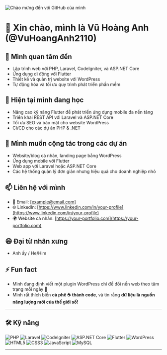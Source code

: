 ![Chào mừng đến với GitHub của mình](https://raw.githubusercontent.com/VuHoangAnh2110/VuHoangAnh2110/main/banner.gif)

# 👋 Xin chào, mình là **Vũ Hoàng Anh** (@VuHoangAnh2110)

## 👀 Mình quan tâm đến
- Lập trình web với PHP, Laravel, CodeIgniter, và ASP.NET Core
- Ứng dụng di động với Flutter
- Thiết kế và quản trị website với WordPress
- Tự động hóa và tối ưu quy trình phát triển phần mềm

## 🌱 Hiện tại mình đang học
- Nâng cao kỹ năng Flutter để phát triển ứng dụng mobile đa nền tảng
- Triển khai REST API với Laravel và ASP.NET Core
- Tối ưu SEO và bảo mật cho website WordPress
- CI/CD cho các dự án PHP & .NET

## 💞️ Mình muốn cộng tác trong các dự án
- Website/blog cá nhân, landing page bằng WordPress
- Ứng dụng mobile với Flutter
- Web app với Laravel hoặc ASP.NET Core
- Các hệ thống quản lý đơn giản nhưng hiệu quả cho doanh nghiệp nhỏ

## 📫 Liên hệ với mình
- 📧 Email: [example@email.com]
- 🌐 LinkedIn: [https://www.linkedin.com/in/your-profile](https://www.linkedin.com/in/your-profile)
- 🌍 Website cá nhân: [https://your-portfolio.com](https://your-portfolio.com)

## 😄 Đại từ nhân xưng
- Anh ấy / He/Him

## ⚡ Fun fact
- Mình đang định viết một plugin WordPress chỉ để đổi nền web theo tâm trạng mỗi ngày 🎨
- Mình rất thích biến **cà phê ☕ thành code**, và tin rằng **dữ liệu là nguồn năng lượng mới của thế giới số!**

---

## 🛠 Kỹ năng

![PHP](https://img.shields.io/badge/PHP-777BB4?style=flat&logo=php&logoColor=white)
![Laravel](https://img.shields.io/badge/Laravel-FF2D20?style=flat&logo=laravel&logoColor=white)
![CodeIgniter](https://img.shields.io/badge/CodeIgniter-EF4223?style=flat&logo=codeigniter&logoColor=white)
![ASP.NET Core](https://img.shields.io/badge/ASP.NET_Core-512BD4?style=flat&logo=dotnet&logoColor=white)
![Flutter](https://img.shields.io/badge/Flutter-02569B?style=flat&logo=flutter&logoColor=white)
![WordPress](https://img.shields.io/badge/WordPress-21759B?style=flat&logo=wordpress&logoColor=white)
![HTML5](https://img.shields.io/badge/HTML5-E34F26?style=flat&logo=html5&logoColor=white)
![CSS3](https://img.shields.io/badge/CSS3-1572B6?style=flat&logo=css3&logoColor=white)
![JavaScript](https://img.shields.io/badge/JavaScript-F7DF1E?style=flat&logo=javascript&logoColor=black)
![MySQL](https://img.shields.io/badge/MySQL-4479A1?style=flat&logo=mysql&logoColor=white)

---


